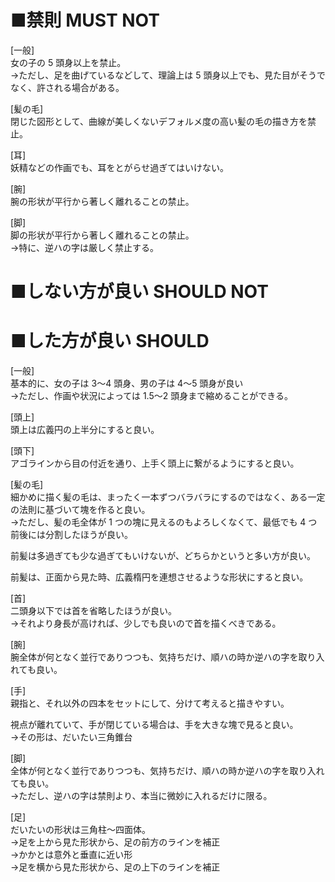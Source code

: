 ﻿# ■禁則 MUST NOT
[一般]  
女の子の 5 頭身以上を禁止。  
→ただし、足を曲げているなどして、理論上は 5 頭身以上でも、見た目がそうでなく、許される場合がある。  

[髪の毛]  
閉じた図形として、曲線が美しくないデフォルメ度の高い髪の毛の描き方を禁止。  

[耳]  
妖精などの作画でも、耳をとがらせ過ぎてはいけない。  

[腕]  
腕の形状が平行から著しく離れることの禁止。  

[脚]  
脚の形状が平行から著しく離れることの禁止。  
→特に、逆ハの字は厳しく禁止する。  

# ■しない方が良い SHOULD NOT


# ■した方が良い SHOULD
[一般]  
基本的に、女の子は 3～4 頭身、男の子は 4～5 頭身が良い  
→ただし、作画や状況によっては 1.5～2 頭身まで縮めることができる。  

[頭上]  
頭上は広義円の上半分にすると良い。  

[頭下]  
アゴラインから目の付近を通り、上手く頭上に繋がるようにすると良い。  

[髪の毛]  
細かめに描く髪の毛は、まったく一本ずつバラバラにするのではなく、ある一定の法則に基づいて塊を作ると良い。  
→ただし、髪の毛全体が 1 つの塊に見えるのもよろしくなくて、最低でも 4 つ前後には分割したほうが良い。  

前髪は多過ぎても少な過ぎてもいけないが、どちらかというと多い方が良い。  

前髪は、正面から見た時、広義楕円を連想させるような形状にすると良い。  

[首]  
二頭身以下では首を省略したほうが良い。  
→それより身長が高ければ、少しでも良いので首を描くべきである。  

[腕]  
腕全体が何となく並行でありつつも、気持ちだけ、順ハの時か逆ハの字を取り入れても良い。  

[手]  
親指と、それ以外の四本をセットにして、分けて考えると描きやすい。  

視点が離れていて、手が閉じている場合は、手を大きな塊で見ると良い。  
→その形は、だいたい三角錐台  

[脚]  
全体が何となく並行でありつつも、気持ちだけ、順ハの時か逆ハの字を取り入れても良い。  
→ただし、逆ハの字は禁則より、本当に微妙に入れるだけに限る。  

[足]  
だいたいの形状は三角柱～四面体。  
→足を上から見た形状から、足の前方のラインを補正  
→かかとは意外と垂直に近い形  
→足を横から見た形状から、足の上下のラインを補正  

